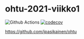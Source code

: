 # ohtu-2021-viikko1

![Github Actions](https://github.com/jpasikainen/ohtu-2021-viikko1/workflows/CI/badge.svg)
[![codecov](https://codecov.io/gh/jpasikainen/ohtu-2021-viikko1/branch/main/graph/badge.svg?token=MS6WV8T19N)](https://codecov.io/gh/jpasikainen/ohtu-2021-viikko1)

https://github.com/jpasikainen/ohtu
